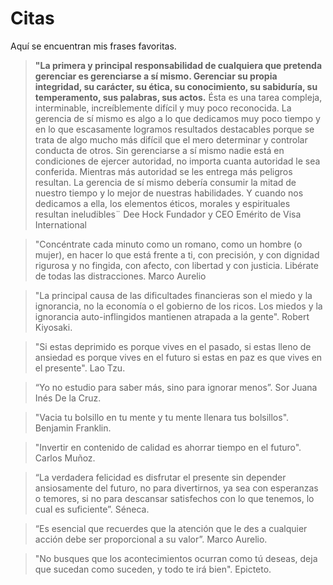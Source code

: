 # Citas

Aquí se encuentran mis frases favoritas.

> **"La primera y principal responsabilidad de cualquiera que pretenda gerenciar es gerenciarse a sí mismo. Gerenciar su propia integridad, su carácter, su ética, su conocimiento, su sabiduría, su temperamento, sus palabras, sus actos.**
Ésta es una tarea compleja, interminable, increíblemente difícil y muy poco reconocida. La gerencia de sí mismo es algo a lo que dedicamos muy poco tiempo y en lo que escasamente logramos resultados destacables porque se trata de algo mucho más difícil que el mero determinar y controlar conducta de otros.
Sin gerenciarse a sí mismo nadie está en condiciones de ejercer autoridad, no importa cuanta autoridad le sea conferida. Mientras más autoridad se les entrega más peligros resultan. La gerencia de sí mismo debería consumir la mitad de nuestro tiempo y lo mejor de nuestras habilidades. Y cuando nos dedicamos a ella, los elementos éticos, morales y espirituales resultan ineludibles¨ Dee Hock Fundador y CEO Emérito de Visa International

> "Concéntrate cada minuto como un romano, como un hombre (o mujer), en hacer lo que está frente a ti, con precisión, y con dignidad rigurosa y no fingida, con afecto, con libertad y con justicia. Libérate de todas las distracciones. Marco Aurelio

> "La principal causa de las dificultades financieras son el miedo y la ignorancia, no la economía o el gobierno de los ricos. Los miedos y la ignorancia auto-inflingidos mantienen atrapada a la gente". Robert Kiyosaki.

> "Si estas deprimido es porque vives en el pasado, si estas lleno de ansiedad es porque vives en el futuro si estas en paz es que vives en el presente". Lao Tzu.

> “Yo no estudio para saber más, sino para ignorar menos”.
Sor Juana Inés De la Cruz.

> "Vacia tu bolsillo en tu mente y tu mente llenara tus bolsillos". Benjamin Franklin.

> "Invertir en contenido de calidad es ahorrar tiempo en el futuro". Carlos Muñoz.

> “La verdadera felicidad es disfrutar el presente sin depender ansiosamente del futuro, no para divertirnos, ya sea con esperanzas o temores, si no para descansar satisfechos con lo que tenemos, lo cual es suficiente”. Séneca.

> “Es esencial que recuerdes que la atención que le des a cualquier acción debe ser proporcional a su valor”. Marco Aurelio.

> "No busques que los acontecimientos ocurran como tú deseas, deja que sucedan como suceden, y todo te irá bien". Epicteto.